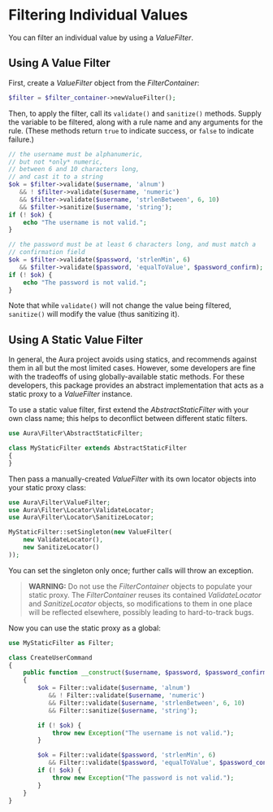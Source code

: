 # Filtering Individual Values

You can filter an individual value by using a _ValueFilter_.

## Using A Value Filter

First, create a _ValueFilter_ object from the _FilterContainer_:

```php
$filter = $filter_container->newValueFilter();
```

Then, to apply the filter, call its `validate()` and `sanitize()` methods. Supply the variable to be filtered, along with a rule name and any arguments for the rule. (These methods return `true` to indicate success, or `false` to indicate failure.)

```php
// the username must be alphanumeric,
// but not *only* numeric,
// between 6 and 10 characters long,
// and cast it to a string
$ok = $filter->validate($username, 'alnum')
   && ! $filter->validate($username, 'numeric')
   && $filter->validate($username, 'strlenBetween', 6, 10)
   && $filter->sanitize($username, 'string');
if (! $ok) {
    echo "The username is not valid.";
}

// the password must be at least 6 characters long, and must match a
// confirmation field
$ok = $filter->validate($password, 'strlenMin', 6)
   && $filter->validate($password, 'equalToValue', $password_confirm);
if (! $ok) {
    echo "The password is not valid.";
}
```

Note that while `validate()` will not change the value being filtered, `sanitize()` will modify the value (thus sanitizing it).

## Using A Static Value Filter

In general, the Aura project avoids using statics, and recommends against them in all but the most limited cases.  However, some developers are fine with the tradeoffs of using globally-available static methods. For these developers, this package provides an abstract implementation that acts as a static proxy to a _ValueFilter_ instance.

To use a static value filter, first extend the _AbstractStaticFilter_ with your own class name; this helps to deconflict between different static filters.

```php
use Aura\Filter\AbstractStaticFilter;

class MyStaticFilter extends AbstractStaticFilter
{
}
```

Then pass a manually-created _ValueFilter_ with its own locator objects into your static proxy class:

```php
use Aura\Filter\ValueFilter;
use Aura\Filter\Locator\ValidateLocator;
use Aura\Filter\Locator\SanitizeLocator;

MyStaticFilter::setSingleton(new ValueFilter(
    new ValidateLocator(),
    new SanitizeLocator()
));
```

You can set the singleton only once; further calls will throw an exception.

> **WARNING:** Do not use the _FilterContainer_ objects to populate your static proxy. The _FilterContainer_ reuses its contained _ValidateLocator_ and _SanitizeLocator_ objects, so modifications to them in one place will be reflected elsewhere, possibly leading to hard-to-track bugs.

Now you can use the static proxy as a global:

```php
use MyStaticFilter as Filter;

class CreateUserCommand
{
    public function __construct($username, $password, $password_confirm)
    {
        $ok = Filter::validate($username, 'alnum')
           && ! Filter::validate($username, 'numeric')
           && Filter::validate($username, 'strlenBetween', 6, 10)
           && Filter::sanitize($username, 'string');

        if (! $ok) {
            throw new Exception("The username is not valid.");
        }

        $ok = Filter::validate($password, 'strlenMin', 6)
           && Filter::validate($password, 'equalToValue', $password_confirm);
        if (! $ok) {
            throw new Exception("The password is not valid.");
        }
    }
}
